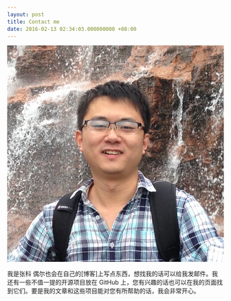 ```yaml
---
layout: post
title: Contact me
date: 2016-02-13 02:34:03.000000000 +08:00
---
```


![](assets/images/avatar.jpg)

我是张科 偶尔也会在自己的[博客]上写点东西，想找我的话可以给我发邮件。我还有一些不值一提的开源项目放在 GitHub 上，您有兴趣的话也可以在我的页面找到它们。要是我的文章和这些项目能对您有所帮助的话，我会非常开心。

<div class="github-card" data-user="onevcat" data-width=100% data-height=""></div>

<center>

<h1>
<a href="https://github.com/GarfieldLover" class="fa fa-github"></a>
<a href="http://stackoverflow.com/users/6160787/garfieldlover" class="fa fa-stack-overflow"></a>
<a href="https://twitter.com/GarfieldLover5" class="fa fa-twitter"></a>
<a href="http://weibo.com/u/5892763359" class="fa fa-weibo"></a>
<a href="https://douban.com/people/144029526/" class="fa fa-flickr"></a>
<a href="https://steamcommunity.com/profiles/76561198130675753/" class="fa fa-steam-square"></a>
<a href="mailto:zhangke19880503@126.com" class="fa fa-envelope"></a>
</h1>

</center>



